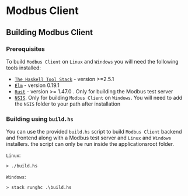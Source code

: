 # Modbus Client

## Building Modbus Client

### Prerequisites

To build `Modbus Client` on `Linux` and `Windows` you will need the following tools installed:

- [`The Haskell Tool Stack`](https://docs.haskellstack.org/en/stable/README/#how-to-install) - version >=2.5.1
- [`Elm`](https://guide.elm-lang.org/install/elm.html) - version 0.19.1
- [`Rust`](https://www.rust-lang.org/tools/install) - version >= 1.47.0 . Only for building the Modbus test server
- [`NSIS`](https://nsis.sourceforge.io/Download). Only for building `Modbus Client` on `Windows`. You will need to add the `NSIS` folder to your path after installation 

### Building using `build.hs`

You can use the provided `build.hs` script to build `Modbus Client` backend and frontend along with a Modbus test server and `Linux` and `Windows` installers. the script can only be run inside the applicationsroot folder.

`Linux`: 
````
> ./build.hs
````

`Windows`:
````
> stack runghc .\build.hs
````
